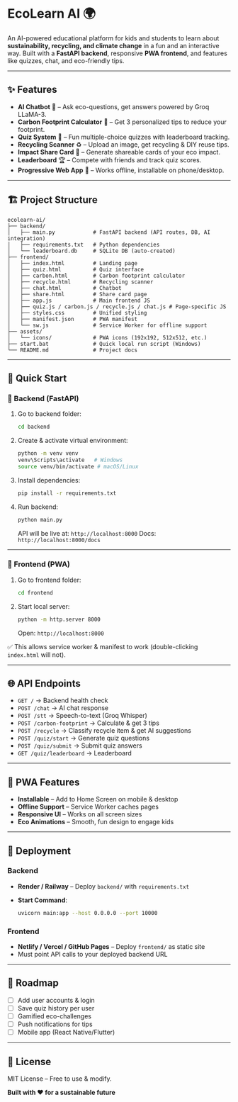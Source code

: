 # EcoLearn AI 🌍

An AI-powered educational platform for kids and students to learn about **sustainability, recycling, and climate change** in a fun and an interactive way.
Built with a **FastAPI backend**, responsive **PWA frontend**, and features like quizzes, chat, and eco-friendly tips.

---

## ✨ Features

* **AI Chatbot** 🤖 – Ask eco-questions, get answers powered by Groq LLaMA-3.
* **Carbon Footprint Calculator** 🌱 – Get 3 personalized tips to reduce your footprint.
* **Quiz System** 📝 – Fun multiple-choice quizzes with leaderboard tracking.
* **Recycling Scanner** ♻️ – Upload an image, get recycling & DIY reuse tips.
* **Impact Share Card** 📸 – Generate shareable cards of your eco impact.
* **Leaderboard** 🏆 – Compete with friends and track quiz scores.
* **Progressive Web App** 📱 – Works offline, installable on phone/desktop.

---

## 🏗️ Project Structure

```
ecolearn-ai/
├── backend/
│   ├── main.py            # FastAPI backend (API routes, DB, AI integration)
│   ├── requirements.txt   # Python dependencies
│   └── leaderboard.db     # SQLite DB (auto-created)
├── frontend/
│   ├── index.html         # Landing page
│   ├── quiz.html          # Quiz interface
│   ├── carbon.html        # Carbon footprint calculator
│   ├── recycle.html       # Recycling scanner
│   ├── chat.html          # Chatbot
│   ├── share.html         # Share card page
│   ├── app.js             # Main frontend JS
│   ├── quiz.js / carbon.js / recycle.js / chat.js # Page-specific JS
│   ├── styles.css         # Unified styling
│   ├── manifest.json      # PWA manifest
│   └── sw.js              # Service Worker for offline support
├── assets/
│   └── icons/             # PWA icons (192x192, 512x512, etc.)
├── start.bat              # Quick local run script (Windows)
└── README.md              # Project docs
```

---

## 🚀 Quick Start

### 🔹 Backend (FastAPI)

1. Go to backend folder:

   ```bash
   cd backend
   ```

2. Create & activate virtual environment:

   ```bash
   python -m venv venv
   venv\Scripts\activate   # Windows
   source venv/bin/activate # macOS/Linux
   ```

3. Install dependencies:

   ```bash
   pip install -r requirements.txt
   ```

4. Run backend:

   ```bash
   python main.py
   ```

   API will be live at: `http://localhost:8000`
   Docs: `http://localhost:8000/docs`

---

### 🔹 Frontend (PWA)

1. Go to frontend folder:

   ```bash
   cd frontend
   ```

2. Start local server:

   ```bash
   python -m http.server 8000
   ```

   Open: `http://localhost:8000`

✅ This allows service worker & manifest to work (double-clicking `index.html` will not).

---

## 🌐 API Endpoints

* `GET /` → Backend health check
* `POST /chat` → AI chat response
* `POST /stt` → Speech-to-text (Groq Whisper)
* `POST /carbon-footprint` → Calculate & get 3 tips
* `POST /recycle` → Classify recycle item & get AI suggestions
* `POST /quiz/start` → Generate quiz questions
* `POST /quiz/submit` → Submit quiz answers
* `GET /quiz/leaderboard` → Leaderboard

---

## 📱 PWA Features

* **Installable** – Add to Home Screen on mobile & desktop
* **Offline Support** – Service Worker caches pages
* **Responsive UI** – Works on all screen sizes
* **Eco Animations** – Smooth, fun design to engage kids

---

## 🚀 Deployment

### Backend

* **Render / Railway** – Deploy `backend/` with `requirements.txt`
* **Start Command**:

  ```bash
  uvicorn main:app --host 0.0.0.0 --port 10000
  ```

### Frontend

* **Netlify / Vercel / GitHub Pages** – Deploy `frontend/` as static site
* Must point API calls to your deployed backend URL

---

## 🌟 Roadmap

* [ ] Add user accounts & login
* [ ] Save quiz history per user
* [ ] Gamified eco-challenges
* [ ] Push notifications for tips
* [ ] Mobile app (React Native/Flutter)

---

## 📄 License

MIT License – Free to use & modify.

**Built with ❤️ for a sustainable future**
